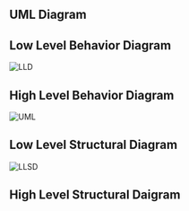 
## UML Diagram

## Low Level Behavior Diagram

![LLD](https://user-images.githubusercontent.com/62873230/156751006-4219c092-3791-4c7c-b30c-926977aeaf14.jpg)

## High Level Behavior Diagram

![UML](https://user-images.githubusercontent.com/62873230/156750233-a13657c5-5ebf-4e34-a0ed-b2705db4e67f.jpg)

## Low Level Structural Diagram

![LLSD](https://user-images.githubusercontent.com/62873230/156751921-cd0b1a37-d1ee-4266-b8e4-9e1c1a85d7a1.jpg)

## High Level Structural Daigram
